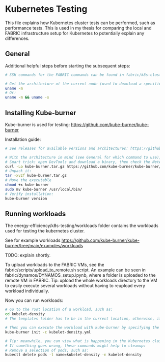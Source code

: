 # Kubernetes Testing
This file explains how Kubernetes cluster tests can be performed, such as performance tests. This is used in my thesis for comparing the local and FABRIC infrastructure setup for Kubernetes to potentially explain any differences.

## General
Additional helpful steps before starting the subsequent steps:
```sh
# SSH commands for the FABRIC commands can be found in fabric/k8s-cluster-setup/k8s_setup.ipynb

# Get the architecture of the current node (used to download a specific binary):
uname -m 
# Or:
uname -m && uname -s
```

## Installing Kube-burner
Kube-burner is used for testing: https://github.com/kube-burner/kube-burner

Installation guide:
```sh
# See releases for available versions and architectures: https://github.com/kube-burner/kube-burner/releases

# With the architecture in mind (see General for which command to use), download the binary, such as:
# Smart trick: open DevTools and download a binary, then check the Network tab for the Headers used, here you can see which URL to use.
curl -Lo kube-burner.tar.gz https://github.com/kube-burner/kube-burner/releases/download/v1.15.1/kube-burner-V1.15.1-linux-x86_64.tar.gz
# Unpack it:
tar -xvzf kube-burner.tar.gz
# Move the executable
chmod +x kube-burner
sudo mv kube-burner /usr/local/bin/
# Verify installation:
kube-burner version
```

## Running workloads
The energy-efficiency/k8s-testing/workloads folder contains the workloads used for testing the kubernetes cluster. 

See for example workloads https://github.com/kube-burner/kube-burner/tree/main/examples/workloads

TODO: explain shortly.

To upload workloads to the FABRIC VMs, see the fabric/scripts/upload_to_remote.sh script. An example can be seen in fabric/dynamos/DYNAMOS_setup.ipynb, where a folder is uploaded to the remote VM in FABRIC. Tip: upload the whole workloads directory to the VM to easily execute several workloads without having to reupload every workload individually.

Now you can run workloads:
```sh
# Go to the root location of a workload, such as:
cd kubelet-density
# The templates folder has to be in the current location, otherwise, it will throw the error "Error reading template templates/pod.yml: failed to open local config file templates/pod.yml: open templates/pod.yml: no such file or directory"

# Then you can execute the workload with kube-burner by specifying the config file, such as:
kube-burner init -c kubelet-density.yml

# Tip: meanwhile, you can view what is happening in the Kubernetes cluster with kubectl commands and k9s for example.
# If something goes wrong, these commands might help to cleanup:
# Remove a selection of pods, such as:
kubectl delete pods -l name=kubelet-density -n kubelet-density

```